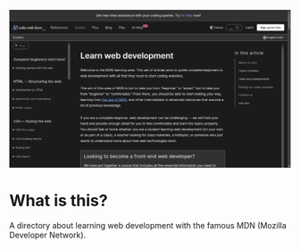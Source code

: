 ![Screenshoot of MDN's Learn Web Development](mdn-learn-web-dev-ss.png)

# What is this?
A directory about learning web development with the famous
MDN (Mozilla Developer Network).
